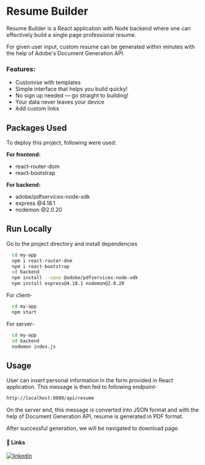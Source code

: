 
# Resume Builder

Resume Builder is a React application with Node backend where one can effectively build a single page professional resume.

For given user input, custom resume can be generated within minutes with the help of Adobe's Document Generation API.

### Features:

- Customise with templates
- Simple interface that helps you build quicky!
- No sign up needed — go straight to building!
- Your data never leaves your device
- Add custom links




## Packages Used

To deploy this project, following were used:

**For frontend:**
- react-router-dom
- react-bootstrap

**For backend:**
- adobe/pdfservices-node-sdk
- express @4.18.1
- nodemon @2.0.20

## Run Locally

Go to the project directory and install dependencies

```bash
  cd my-app
  npm i react-router-dom
  npm i react-bootstrap
  cd backend
  npm install --save @adobe/pdfservices-node-sdk
  npm install express@4.18.1 nodemon@2.0.20
```

For client-

```bash
  cd my-app
  npm start
```

For server-

```bash
  cd my-app
  cd backend
  nodemon index.js
```

## Usage

User can insert personal information in the form provided in React application. This message is then fed to following endpoint-

```bash
http://localhost:8080/api/resume
```
On the server end, this message is converted into JSON format and with the help of Document Generation API, resume is generated in PDF format.

After successful generation, we will be navigated to download page.
#### 🔗 Links
[![linkedin](https://img.shields.io/badge/linkedin-0A66C2?style=for-the-badge&logo=linkedin&logoColor=white)](https://www.linkedin.com/in/om-gupta-71b289241/)


